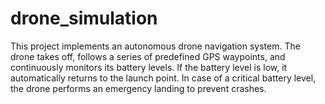 # drone_simulation
This project implements an autonomous drone navigation system. The drone takes off, follows a series of predefined GPS waypoints, and continuously monitors its battery levels. If the battery level is low, it automatically returns to the launch point. In case of a critical battery level, the drone performs an emergency landing to prevent crashes.
